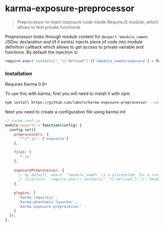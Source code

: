# karma-exposure-preprocessor

> Preprocessor to inject exposure code inside RequireJS module, which allows to test private functional

Preprocessor looks through module content for ```@export %module_name%``` JSDoc declaration and (if it exists) injects piece of code into module definition callback which allows to get access to private variable and functions. By default the injection is:

```js
require.exec('contexts["_"]["defined"]')['%module_name%/exposure'] = function(expr){ return eval(expr); };
```
### Installation
Requires Karma 0.9+

To use this with karma, first you will need to install it with npm
```bash
npm install https://github.com/laboro/karma-exposure-preprocessor --save-dev
```    
Next you need to create a configuration file using karma init
```js
// karma.conf.js
module.exports = function(config) {
  config.set({
    preprocessors: {
      '**/*.js': ['exposure']
    },

    files: [
      '*.js'
    ],
    
    exposurePreprocessor: {
      // by default, where ''%module_name%' is a placeholder for a real module name
      // injection: 'require.exec(\'contexts["_"]["defined"]\')[\'%module_name%/exposure\']=function(expr){return eval(expr)};'
    },
    
    plugins: [
      'karma-requirejs',
      'karma-phantomjs-launcher',
      'karma-exposure-preprocessor'
    ]
  });
};
```